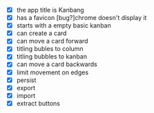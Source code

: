 - [x] the app title is Kanbang
- [x] has a favicon [bug?]chrome doesn't display it
- [x] starts with a empty basic kanban
- [x] can create a card
- [x] can move a card forward
- [x] titling bubles to column
- [x] titling bubbles to kanban
- [x] can move a card backwards
- [x] limit movement on edges
- [x] persist
- [x] export
- [x] import
- [x] extract buttons